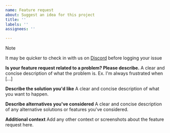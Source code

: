 ```yaml
---
name: Feature request
about: Suggest an idea for this project
title: ''
labels: ''
assignees: ''

---
```


> [!Note]  
> It may be quicker to check in with us on [Discord](https://discord.gg/QFjCpMjqRY) before logging your issue

**Is your feature request related to a problem? Please describe.**
A clear and concise description of what the problem is. Ex. I'm always frustrated when [...]

**Describe the solution you'd like**
A clear and concise description of what you want to happen.

**Describe alternatives you've considered**
A clear and concise description of any alternative solutions or features you've considered.

**Additional context**
Add any other context or screenshots about the feature request here.
